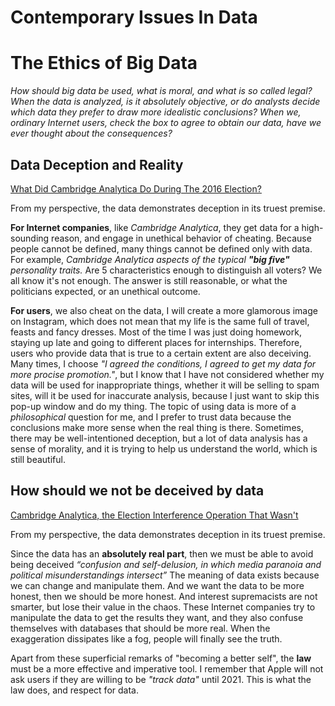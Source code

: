 # Contemporary Issues In Data

# The Ethics of Big Data

_How should big data be used, what is moral, and what is so called legal? When the data is analyzed, is it absolutely objective, or do analysts decide which data they prefer to draw more idealistic conclusions? When we, ordinary Internet users, check the box to agree to obtain our data, have we ever thought about the consequences?_

## Data Deception and Reality
[What Did Cambridge Analytica Do During The 2016 Election?](https://www.npr.org/2018/03/20/595338116/what-did-cambridge-analytica-do-during-the-2016-election)

From my perspective, the data demonstrates deception in its truest premise. 

**For Internet companies**, like _Cambridge Analytica_, they get data for a high-sounding reason, and engage in unethical behavior of cheating. Because people cannot be defined, many things cannot be defined only with data. For example, _Cambridge Analytica aspects of the typical **"big five"** personality traits._ Are 5 characteristics enough to distinguish all voters? We all know it's not enough. The answer is still reasonable, or what the politicians expected, or an unethical outcome. 

**For users**, we also cheat on the data, I will create a more glamorous image on Instagram, which does not mean that my life is the same full of travel, feasts and fancy dresses. Most of the time I was just doing homework, staying up late and going to different places for internships. Therefore, users who provide data that is true to a certain extent are also deceiving. Many times, I choose _"I agreed the conditions, I agreed to get my data for more procise promotion."_, but I know that I have not considered whether my data will be used for inappropriate things, whether it will be selling to spam sites, will it be used for inaccurate analysis, because I just want to skip this pop-up window and do my thing. The topic of using data is more of a _philosophical_ question for me, and I prefer to trust data because the conclusions make more sense when the real thing is there. Sometimes, there may be well-intentioned deception, but a lot of data analysis has a sense of morality, and it is trying to help us understand the world, which is still beautiful.

## How should we not be deceived by data

[Cambridge Analytica, the Election Interference Operation That Wasn't](https://reason.com/2020/11/03/cambridge-analytica-the-election-interference-operation-that-wasnt/)

From my perspective, the data demonstrates deception in its truest premise.

Since the data has an **absolutely real part**, then we must be able to avoid being deceived _“confusion and self-delusion, in which media paranoia and political misunderstandings intersect”_ The meaning of data exists because we can change and manipulate them. And we want the data to be more honest, then we should be more honest. And interest supremacists are not smarter, but lose their value in the chaos. These Internet companies try to manipulate the data to get the results they want, and they also confuse themselves with databases that should be more real. When the exaggeration dissipates like a fog, people will finally see the truth.

Apart from these superficial remarks of "becoming a better self", the **law** must be a more effective and imperative tool. I remember that Apple will not ask users if they are willing to be _"track data"_ until 2021. This is what the law does, and respect for data.